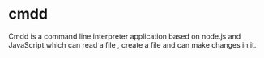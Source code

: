 # cmdd
Cmdd is a command line interpreter application based on node.js and JavaScript
which can read a file , create a file and can make changes in it.

